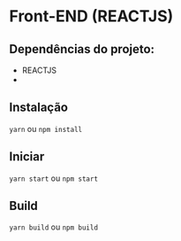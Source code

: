 # Front-END (REACTJS)

## Dependências do projeto:
- REACTJS
- 

## Instalação
`yarn` ou `npm install`

## Iniciar
`yarn start` ou `npm start`

## Build
`yarn build` ou `npm build`
